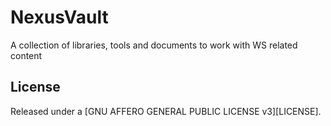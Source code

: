 # NexusVault
A collection of libraries, tools and documents to work with WS related content

## License
Released under a [GNU AFFERO GENERAL PUBLIC LICENSE v3][LICENSE].
